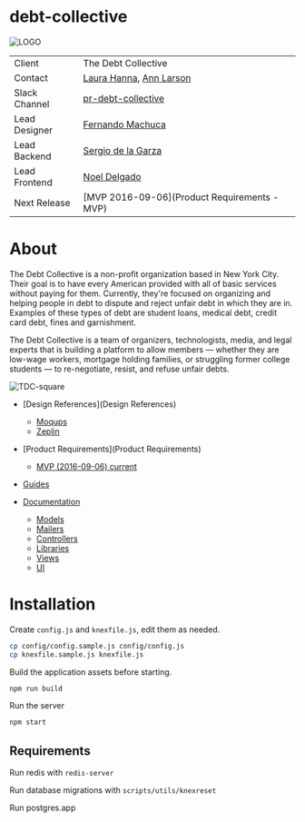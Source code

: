# debt-collective

![LOGO](images/TDC-large.png)

|   	|   	|
|---	|---	|
|Client  	|The Debt Collective   	|
|Contact   	| [Laura Hanna][243927d5], [Ann Larson][bd3c37c6] |
|Slack Channel   	|[pr-debt-collective][4cc2794a]  	|
|Lead Designer   	|[Fernando Machuca][a21d424e]   	|
|Lead Backend   	|[Sergio de la Garza][62433afc]   	|
|Lead Frontend   	|[Noel Delgado][948ec1b7]   	|
|Next Release   	|[MVP 2016-09-06](Product Requirements - MVP)   	|


  [4cc2794a]: https://empathia.slack.com/messages/pr-debt-collective/ "pr-debt-collective"
  [243927d5]: https://empathia.slack.com/messages/laurahanna/ "Laura Hanna"
  [bd3c37c6]: https://empathia.slack.com/messages/annlarson/ "Ann Larson"
  [a21d424e]: https://empathia.slack.com/messages/@chuca/ "@chuca"
  [62433afc]: https://empathia.slack.com/messages/@sgarza/ "@sgarza"
  [948ec1b7]: https://empathia.slack.com/messages/@noeldelgado/ "@noeldelgado"



# About

The Debt Collective is a non-profit organization based in New York City. Their goal is to have every American provided with all of basic services without paying for them. Currently, they're focused on organizing and helping people in debt to dispute and reject unfair debt in which they are in. Examples of these types of debt are student loans, medical debt, credit card debt, fines and garnishment.

The Debt Collective is a team of organizers, technologists, media, and legal experts that is building a platform to allow members — whether they are low-wage workers, mortgage holding families, or struggling former college students — to re-negotiate, resist, and refuse unfair debts.

![TDC-square](/uploads/205015d23aed82f2193fafa86918202e/TDC-square.png)

* [Design References](Design References)
  * [Moqups][739f0a5a]
  * [Zeplin](https://app.zeplin.io/project.html#pid=57a51eb97faa3bfe33da9e9b&dashboard)

  [739f0a5a]: https://app.moqups.com/Cuiki/y1yKqXcYKp/edit/page/a90714ca5 "moqups"

* [Product Requirements](Product Requirements)
  * [MVP (2016-09-06) current](https://github.com/Empathia/debtcollective/wiki/Product-Requirements-::-2016-09-06)

* [Guides](Guides)

* [Documentation](Documentation)
  * [Models](Documentation#models)
  * [Mailers](Documentation#mailers)
  * [Controllers](Documentation#controllers)
  * [Libraries](Documentation#libraries)
  * [Views](Documentation#views)
  * [UI](Documentation#ui)

# Installation

Create `config.js` and `knexfile.js`, edit them as needed.

```sh
cp config/config.sample.js config/config.js
cp knexfile.sample.js knexfile.js
```

Build the application assets before starting.

```sh
npm run build
```

Run the server

```sh
npm start
```

## Requirements


Run redis with `redis-server`

Run database migrations with `scripts/utils/knexreset`

Run postgres.app


